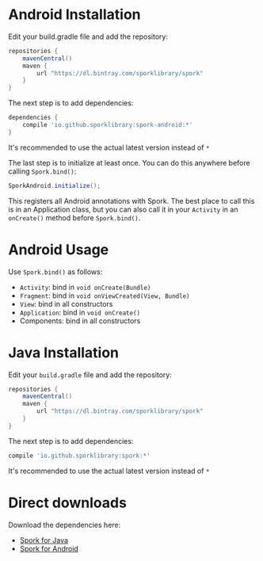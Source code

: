 # Android Installation

Edit your build.gradle file and add the repository:

```groovy
repositories {
    mavenCentral()
    maven {
        url "https://dl.bintray.com/sporklibrary/spork"
    }
}
```

The next step is to add dependencies:

```groovy
dependencies {
    compile 'io.github.sporklibrary:spork-android:*'
}
```

It's recommended to use the actual latest version instead of `*`

The last step is to initialize at least once. You can do this anywhere before calling `Spork.bind()`:

```java
SporkAndroid.initialize();
```

This registers all Android annotations with Spork. The best place to call this is in an Application class, but you can also call it in your `Activity` in an `onCreate()` method before `Spork.bind()`.

# Android Usage

Use `Spork.bind()` as follows:

- `Activity`: bind in `void onCreate(Bundle)`
- `Fragment`: bind in `void onViewCreated(View, Bundle)`
- `View`: bind in all constructors
- `Application`: bind in `void onCreate()`
- Components: bind in all constructors

# Java Installation

Edit your `build.gradle` file and add the repository:

```groovy
repositories {
    mavenCentral()
    maven {
        url "https://dl.bintray.com/sporklibrary/spork"
    }
}
```

The next step is to add dependencies:

```groovy
compile 'io.github.sporklibrary:spork:*'
```

It's recommended to use the actual latest version instead of `*`

# Direct downloads

Download the dependencies here:

- [Spork for Java](https://bintray.com/sporklibrary/spork/spork/_latestVersion)
- [Spork for Android](https://bintray.com/sporklibrary/spork/spork-android/_latestVersion)

